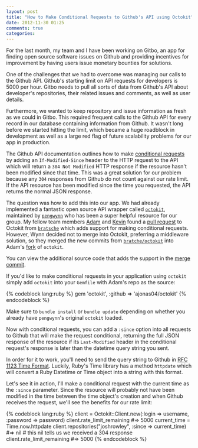 ```yaml
---
layout: post
title: "How to Make Conditional Requests to Github's API using Octokit"
date: 2012-11-30 01:25
comments: true
categories: 
---
```


For the last month, my team and I have been working on Gitbo, an app for finding open source software issues on Github and providing incentives for improvement by having users issue monetary bounties for solutions.

One of the challenges that we had to overcome was managing our calls to the Github API. Github's starting limit on API requests for developers is 5000 per hour. Gitbo needs to pull all sorts of data from Github's API about developer's repositories, their related issues and comments, as well as user details.

Furthermore, we wanted to keep repository and issue information as fresh as we could in Gitbo. This required frequent calls to the Github API for every record in our database containing information from Github. It wasn't long before we started hitting the limit, which became a huge roadblock in development as well as a large red flag of future scalability problems for our app in production.

The Github API documentation outlines how to make [conditional requests](http://developer.github.com/v3/#conditional-requests) by adding an `If-Modified-Since` header to the HTTP request to the API which will return a `304 Not Modified` HTTP response if the resource hasn't been modified since that time. This was a great solution for our problem because any `304` responses from Github do not count against our rate limit. If the API resource has been modified since the time you requested, the API returns the normal JSON response.


The question was how to add this into our app. We had already implemented a fantastic open source API wrapper called [`octokit`](https://github.com/pengwynn/octokit), maintained by [`pengwynn`](https://twitter.com/pengwynn) who has been a super helpful resource for our group. My fellow team members [Adam](http://students.flatironschool.com/adamjonas) and [Kevin](http://students.flatironschool.com/kevinmcnamee) found a [pull request](https://github.com/pengwynn/octokit/pull/142) to Octokit from [`bratsche`](https://github.com/bratsche) which adds support for making conditional requests. However, Wynn decided not to merge into Octokit, preferring a middleware solution, so they merged the new commits from [`bratche/octokit`](https://github.com/bratsche/octokit) into Adam's [fork](https://github.com/ajonas04/octokit) of `octokit`.

You can view the additional source code that adds the support in the [merge commit](https://github.com/ajonas04/octokit/commit/e978e441bdd810ae29754aa44250baec25bfcab0).

If you'd like to make conditional requests in your application using `octokit` simply add `octokit` into your `Gemfile` with Adam's repo as the source:

{% codeblock lang:ruby %}
gem 'octokit', :github => 'ajonas04/octokit'
{% endcodeblock %}

Make sure to `bundle install` or `bundle update` depending on whether you already have `pengwynn`'s original `octokit` loaded.

Now with conditional requests, you can add a `:since` option into all requests to Github that will make the request conditional, returning the full JSON response of the resource if its `Last-Modified` header in the conditional request's response is later than the datetime query string you sent.

In order for it to work, you'll need to send the query string to Github in [RFC 1123 Time Format](http://www.csgnetwork.com/timerfc1123calc.html). Luckily, Ruby's Time library has a method `httpdate` which will convert a Ruby Datetime or Time object into a string with this format.

Let's see it in action, I'll make a conditional request with the current time as the `:since` parameter. Since the resource will probably not have been modified in the time between the time object's creation and when Github receives the request, we'll see the benefits for our rate limit:


{% codeblock lang:ruby %}
client = Octokit::Client.new(:login => username, :password => password)
client.rate_limit_remaining
#=> 5000
current_time = Time.now.httpdate
client.repositories("joshrowley", :since => current_time)
#=> nil # this nil tells us we received a 304 response
client.rate_limit_remaining
#=> 5000
{% endcodeblock %}
